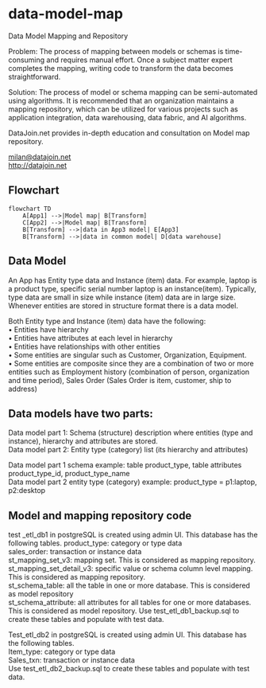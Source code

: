 # data-model-map  
Data Model Mapping and Repository 

Problem: The process of mapping between models or schemas is time-consuming and requires manual effort. Once a subject matter expert completes the mapping, writing code to transform the data becomes straightforward.  

Solution: The process of model or schema mapping can be semi-automated using algorithms. It is recommended that an organization maintains a mapping repository, which can be utilized for various projects such as application integration, data warehousing, data fabric, and AI algorithms.  

DataJoin.net provides in-depth education and consultation on Model map repository.  

milan@datajoin.net  
http://datajoin.net  

## Flowchart  
```mermaid
flowchart TD
    A[App1] -->|Model map| B[Transform]
    C[App2] -->|Model map| B[Transform]
    B[Transform] -->|data in App3 model| E[App3]
    B[Transform] -->|data in common model| D[data warehouse]
```  

## Data Model  
An App has Entity type data and Instance (item) data.  For example, laptop is a product type, specific serial number laptop is an instance(item). Typically, type data are small in size while instance (item) data are in large size. Whenever entities are stored in structure format there is a data model.  

Both Entity type and Instance (item) data have the following:  
•	Entities have hierarchy  
•	Entities have attributes at each level in hierarchy  
•	Entities have relationships with other entities  
•	Some entities are singular such as Customer, Organization, Equipment.  
•	Some entities are composite since they are a combination of two or more entities such as Employment history (combination of person, organization and time period), Sales Order (Sales Order is item, customer, ship to address)  

## Data models have two parts:  
Data model part 1: Schema (structure) description where entities (type and instance), hierarchy and attributes are stored.  
Data model part 2: Entity type (category) list (its hierarchy and attributes)  

Data model part 1 schema example: table product_type, table attributes product_type_id, product_type_name  
Data model part 2 entity type (category) example: product_type = p1:laptop, p2:desktop

## Model and mapping repository code  
test _etl_db1 in postgreSQL is created using admin UI. This database has the following tables.
product_type: category or type data  
sales_order: transaction or instance data  
st_mapping_set_v3:  mapping set. This is considered as mapping repository.  
st_mapping_set_detail_v3: specific value or schema column level mapping. This is considered as mapping repository.  
st_schema_table: all the table in one or more database. This is considered as model repository  
st_schema_attribute: all attributes for all tables for one or more databases. This is considered as model repository.
Use test_etl_db1_backup.sql to create these tables and populate with test data.   

Test_etl_db2 in postgreSQL is created using admin UI. This database has the following tables.  
Item_type: category or type data  
Sales_txn: transaction or instance data   
Use test_etl_db2_backup.sql to create these tables and populate with test data.   


